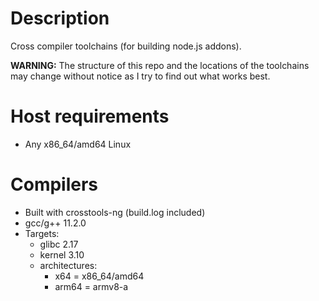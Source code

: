 # Description

Cross compiler toolchains (for building node.js addons).

**WARNING:** The structure of this repo and the locations of the toolchains
may change without notice as I try to find out what works best.

# Host requirements

* Any x86_64/amd64 Linux

# Compilers

* Built with crosstools-ng (build.log included)
* gcc/g++ 11.2.0
* Targets:
  * glibc 2.17
  * kernel 3.10
  * architectures:
    * x64 = x86_64/amd64
    * arm64 = armv8-a
